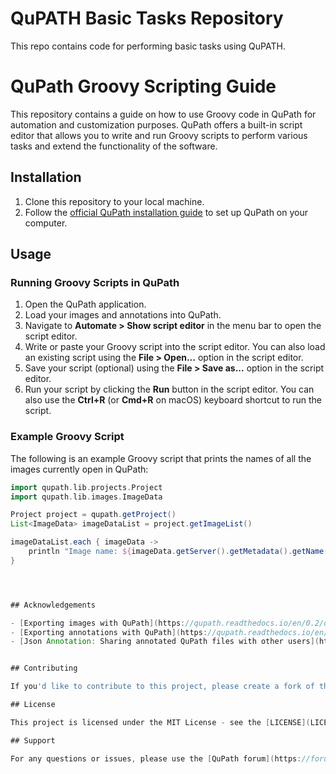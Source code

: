# QuPATH Basic Tasks Repository

This repo contains code for performing basic tasks using QuPATH.

# QuPath Groovy Scripting Guide

This repository contains a guide on how to use Groovy code in QuPath for automation and customization purposes. QuPath offers a built-in script editor that allows you to write and run Groovy scripts to perform various tasks and extend the functionality of the software.

## Installation

1. Clone this repository to your local machine.
2. Follow the [official QuPath installation guide](https://qupath.readthedocs.io/en/0.2/docs/installation.html) to set up QuPath on your computer.

## Usage

### Running Groovy Scripts in QuPath

1. Open the QuPath application.
2. Load your images and annotations into QuPath.
3. Navigate to **Automate > Show script editor** in the menu bar to open the script editor.
4. Write or paste your Groovy script into the script editor. You can also load an existing script using the **File > Open...** option in the script editor.
5. Save your script (optional) using the **File > Save as...** option in the script editor.
6. Run your script by clicking the **Run** button in the script editor. You can also use the **Ctrl+R** (or **Cmd+R** on macOS) keyboard shortcut to run the script.

### Example Groovy Script

The following is an example Groovy script that prints the names of all the images currently open in QuPath:

```groovy
import qupath.lib.projects.Project
import qupath.lib.images.ImageData

Project project = qupath.getProject()
List<ImageData> imageDataList = project.getImageList()

imageDataList.each { imageData ->
    println "Image name: ${imageData.getServer().getMetadata().getName()}"
}




## Acknowledgements

- [Exporting images with QuPath](https://qupath.readthedocs.io/en/0.2/docs/advanced/exporting_images.html)
- [Exporting annotations with QuPath](https://qupath.readthedocs.io/en/0.2/docs/advanced/exporting_annotations.html)
- [Json Annotation: Sharing annotated QuPath files with other users](https://forum.image.sc/t/how-do-i-send-my-annotated-qupath-files-to-another-qupath-user-the-easiest-way/42979)


## Contributing

If you'd like to contribute to this project, please create a fork of this repository, make your changes, and submit a pull request.

## License

This project is licensed under the MIT License - see the [LICENSE](LICENSE) file for details.

## Support

For any questions or issues, please use the [QuPath forum](https://forum.image.sc/tag/qupath) or open an issue in this repository.

